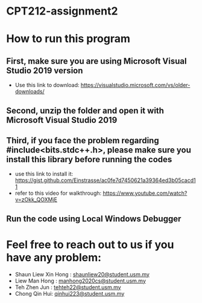 # CPT212-assignment2

# How to run this program
## First, make sure you are using Microsoft Visual Studio 2019 version
- Use this link to download: https://visualstudio.microsoft.com/vs/older-downloads/ 
## Second, unzip the folder and open it with Microsoft Visual Studio 2019
## Third, if you face the problem regarding #include<bits.stdc++.h>, please make sure you install this library before running the codes
- use this link to install it: https://gist.github.com/Einstrasse/ac0fe7d7450621a39364ed3b05cacd11 
- refer to this video for walkthrough: https://www.youtube.com/watch?v=zOkk_QOXMjE
## Run the code using Local Windows Debugger

# Feel free to reach out to us if you have any problem:
- Shaun Liew Xin Hong : shaunliew20@student.usm.my
- Liew Man Hong : manhong2020cs@student.usm.my
- Teh Zhen Jun : tehteh22@student.usm.my
- Chong Qin Hui: qinhui223@student.usm.my
